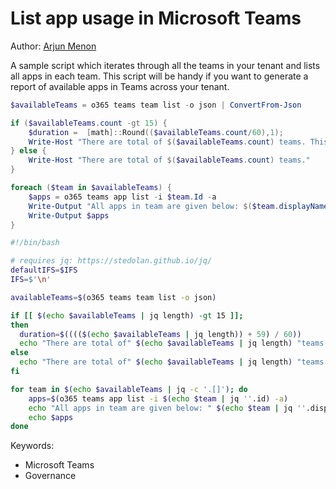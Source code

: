 # List app usage in Microsoft Teams

Author: [Arjun Menon](https://twitter.com/arjunumenon)

A sample script which iterates through all the teams in your tenant and lists all apps in each team. This script will be handy if you want to generate a report of available apps in Teams across your tenant.

```powershell tab="PowerShell Core"
$availableTeams = o365 teams team list -o json | ConvertFrom-Json

if ($availableTeams.count -gt 15) {
    $duration =  [math]::Round(($availableTeams.count/60),1);
    Write-Host "There are total of $($availableTeams.count) teams. This probably will take around $duration minutes to finish."
} else {
    Write-Host "There are total of $($availableTeams.count) teams."
}

foreach ($team in $availableTeams) {
    $apps = o365 teams app list -i $team.Id -a    
    Write-Output "All apps in team are given below: $($team.displayName) $($team.id)"
    Write-Output $apps
}
```

```bash tab="Bash"
#!/bin/bash

# requires jq: https://stedolan.github.io/jq/
defaultIFS=$IFS
IFS=$'\n'

availableTeams=$(o365 teams team list -o json)

if [[ $(echo $availableTeams | jq length) -gt 15 ]]; 
then
  duration=$(((($(echo $availableTeams | jq length)) + 59) / 60))
  echo "There are total of" $(echo $availableTeams | jq length) "teams. This probably will take around" $duration" minutes to finish."
else
  echo "There are total of" $(echo $availableTeams | jq length) "teams available"
fi

for team in $(echo $availableTeams | jq -c '.[]'); do
    apps=$(o365 teams app list -i $(echo $team | jq ''.id) -a)
    echo "All apps in team are given below: " $(echo $team | jq ''.displayName) " " $(echo $team | jq ''.id)
    echo $apps
done
```

Keywords:

- Microsoft Teams
- Governance